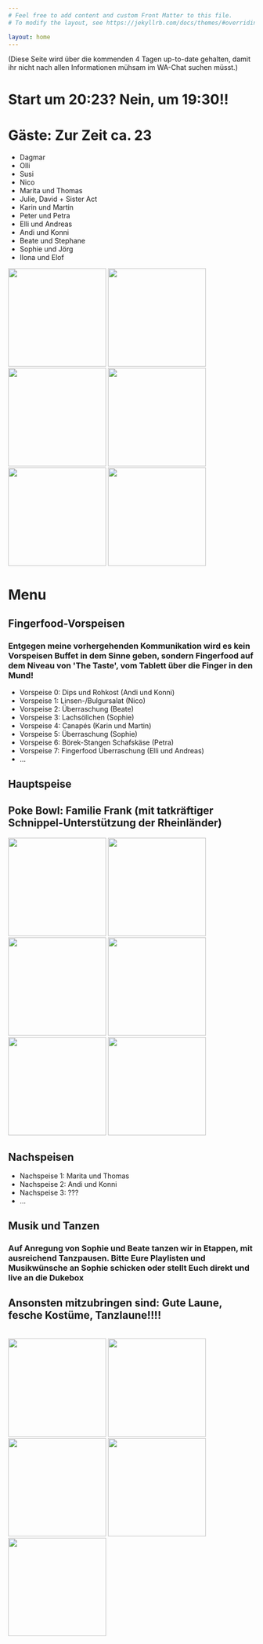 ```yaml
---
# Feel free to add content and custom Front Matter to this file.
# To modify the layout, see https://jekyllrb.com/docs/themes/#overriding-theme-defaults

layout: home
---
```



<head>
<style>
table {
  font-family: arial, sans-serif;
  border-collapse: collapse;
  width: 80%;
}

td, th {
  border: 1px solid #dddddd;
  text-align: left;
  padding: 8px;
}

tr:nth-child(even) {
  background-color: #dddddd;
}
</style>
</head>


(Diese Seite wird über die kommenden 4 Tagen up-to-date gehalten, damit ihr nicht nach allen Informationen mühsam im WA-Chat suchen müsst.)

<h1> Start um 20:23? Nein, um 19:30!! </h1> 
<h1> Gäste: Zur Zeit ca. 23 </h1> 

<ul> 
<li>Dagmar</li>
<li>Olli</li>
<li>Susi</li>
<li>Nico</li>
<li>Marita und Thomas</li>
<li>Julie, David + Sister Act</li>
<li>Karin und Martin</li>
<li>Peter und Petra</li>
<li>Elli und Andreas</li>
<li>Andi und Konni</li>
<li>Beate und Stephane</li>
<li>Sophie und Jörg</li>
<li>Ilona und Elof</li>
</ul>
<a><img src="./Bild3.jpg" height = "200"></a>
<a><img src="./Bild19.jpg" height = "200"></a>
<a><img src="./Bild21.jpg" height = "200"></a>
<a><img src="./Bild12.jpg" height = "200"></a>
<a><img src="./bild24.jpg" height = "200"></a>
<a><img src="./Bild16.jpg" height = "200"></a>
<h1> Menu </h1> 
<h2> Fingerfood-Vorspeisen </h2> 
<h3> Entgegen meine vorhergehenden Kommunikation wird es kein Vorspeisen Buffet in dem Sinne geben, sondern Fingerfood auf dem Niveau von 'The Taste', vom Tablett über die Finger in den Mund!</h3> 
<ul> 
<li>Vorspeise 0: Dips und Rohkost (Andi und Konni)</li>
<li>Vorspeise 1: Linsen-/Bulgursalat (Nico)</li>
<li>Vorspeise 2: Überraschung (Beate) </li>
<li>Vorspeise 3: Lachsöllchen (Sophie) </li>
<li>Vorspeise 4: Canapés (Karin und Martin) </li>
<li>Vorspeise 5: Überraschung (Sophie) </li>
<li>Vorspeise 6: Börek-Stangen Schafskäse (Petra) </li>
<li>Vorspeise 7: Fingerfood Überraschung (Elli und Andreas) </li>

<li>... </li>
</ul>

<h2> Hauptspeise </h2> 
<h2> Poke Bowl: Familie Frank (mit tatkräftiger Schnippel-Unterstützung der Rheinländer)</h2> 
<a><img src="./Bild4.jpg" height = "200"></a>
<a><img src="./Bild5.jpg" height = "200"></a>
<a><img src="./Bild6.jpg" height = "200"></a>
<a><img src="./Bild7.jpg" height = "200"></a>
<a><img src="./Bild8.jpg" height = "200"></a>
<a><img src="./Bild9.jpg" height = "200"></a>

<h2> Nachspeisen </h2> 
<ul> 
<li>Nachspeise 1: Marita und Thomas </li>
<li>Nachspeise 2: Andi und Konni </li>
<li>Nachspeise 3: ??? </li>
<li>... </li>
</ul>

<h2> Musik und Tanzen </h2> 
<h3> Auf Anregung von Sophie und Beate tanzen wir in Etappen, mit ausreichend Tanzpausen. Bitte Eure Playlisten und Musikwünsche an Sophie schicken oder stellt Euch direkt  und live an die Dukebox </h3> 


<h2> 
Ansonsten mitzubringen sind: Gute Laune, fesche Kostüme, Tanzlaune!!!!</h2> 
<br>
<a><img src="./Bild30.jpeg" height = "200"></a>
<a><img src="./Bild31.jpeg" height = "200"></a>
<a><img src="./Bild32.jpeg" height = "200"></a>
<a><img src="./Bild33.jpeg" height = "200"></a>
<a><img src="./Bild34.jpeg" height = "200"></a>
